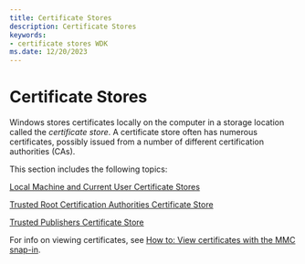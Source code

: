 ```yaml
---
title: Certificate Stores
description: Certificate Stores
keywords:
- certificate stores WDK
ms.date: 12/20/2023
---
```


# Certificate Stores

Windows stores certificates locally on the computer in a storage location called the *certificate store*. A certificate store often has numerous certificates, possibly issued from a number of different certification authorities (CAs).

This section includes the following topics:

[Local Machine and Current User Certificate Stores](local-machine-and-current-user-certificate-stores.md)

[Trusted Root Certification Authorities Certificate Store](trusted-root-certification-authorities-certificate-store.md)

[Trusted Publishers Certificate Store](trusted-publishers-certificate-store.md)

For info on viewing certificates, see [How to: View certificates with the MMC snap-in](/dotnet/framework/wcf/feature-details/how-to-view-certificates-with-the-mmc-snap-in).
